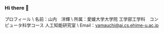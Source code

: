 ### Hi there 👋
プロフィール \\
名前：山内　洋輝 \\
所属：愛媛大学大学院 工学部工学科　コンピュータ科学コース 人工知能研究室 \\
Email：yamauchi@ai.cs.ehime-u.ac.jp
<!--
**hirokiyamauch/hirokiyamauch** is a ✨ _special_ ✨ repository because its `README.md` (this file) appears on your GitHub profile.

Here are some ideas to get you started:

- 🔭 I’m currently working on ...
- 🌱 I’m currently learning ...
- 👯 I’m looking to collaborate on ...
- 🤔 I’m looking for help with ...
- 💬 Ask me about ...
- 📫 How to reach me: ...
- 😄 Pronouns: ...
- ⚡ Fun fact: ...
-->
